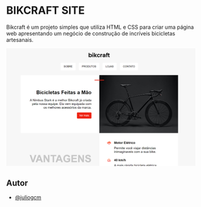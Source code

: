 
# BIKCRAFT SITE

Bikcraft é um projeto simples que utiliza HTML e CSS para criar uma página web apresentando um negócio de construção de incríveis bicicletas artesanais.

![Screenshot 01](imagens/screenshot_01.png)


## Autor

- [@juliogcm](https://github.com/juliogcm)

